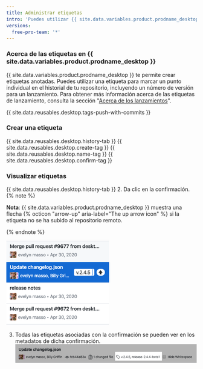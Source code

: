 ```yaml
---
title: Administrar etiquetas
intro: 'Puedes utilizar {{ site.data.variables.product.prodname_desktop }} para crear, cargar y visualizar etiquetas.'
versions:
  free-pro-team: '*'
---
```


### Acerca de las etiquetas en {{ site.data.variables.product.prodname_desktop }}

{{ site.data.variables.product.prodname_desktop }} te permite crear etiquetas anotadas. Puedes utilizar una etiqueta para marcar un punto individual en el historial de tu repositorio, incluyendo un número de versión para un lanzamiento. Para obtener más información acerca de las etiquetas de lanzamiento, consulta la sección "[Acerca de los lanzamientos](https://help.github.com/en/github/administering-a-repository/about-releases)".

{{ site.data.reusables.desktop.tags-push-with-commits }}

### Crear una etiqueta

{{ site.data.reusables.desktop.history-tab }}
{{ site.data.reusables.desktop.create-tag }}
{{ site.data.reusables.desktop.name-tag }}
{{ site.data.reusables.desktop.confirm-tag }}

### Visualizar etiquetas

{{ site.data.reusables.desktop.history-tab }}
2. Da clic en la confirmación.
  {% note %}

  **Nota**: {{ site.data.variables.product.prodname_desktop }} muestra una flecha {% octicon "arrow-up" aria-label="The up arrow icon" %} si la etiqueta no se ha subido al repositorio remoto.

  {% endnote %}

  ![Visualizar una etiqueta en el historial](/assets/images/help/desktop/viewing-tags-in-history.png)

3. Todas las etiquetas asociadas con la confirmación se pueden ver en los metadatos de dicha confirmación. ![Visualizar una etiqueta en la confirmación](/assets/images/help/desktop/viewing-tags-in-commit.png)
